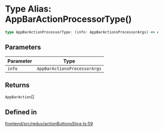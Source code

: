 # Type Alias: AppBarActionProcessorType()

```ts
type AppBarActionProcessorType: (info: AppBarActionsProcessorArgs) => AppBarAction[];
```

## Parameters

| Parameter | Type |
| ------ | ------ |
| `info` | `AppBarActionsProcessorArgs` |

## Returns

`AppBarAction`[]

## Defined in

[frontend/src/redux/actionButtonsSlice.ts:59](https://github.com/headlamp-k8s/headlamp/blob/2481a1c9f2b4a69a9320466e7a455215b14b97b0/frontend/src/redux/actionButtonsSlice.ts#L59)
